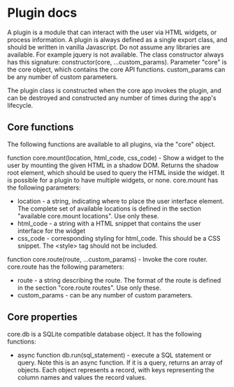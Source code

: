 # Plugin docs

A plugin is a module that can interact with the user via HTML widgets, or process information.  A plugin is always defined as a single export class, and should be written in vanilla Javascript. Do not assume any libraries are available.  For example jquery is not available.  The class constructor always has this signature: 
constructor(core, ...custom_params). Parameter "core" is the core object, which contains the core API functions.  custom_params can be any number of custom parameters.

The plugin class is constructed when the core app invokes the plugin, and can be destroyed and constructed any number of times during the app's lifecycle.

## Core functions

The following functions are available to all plugins, via the "core" object.

function core.mount(location, html_code, css_code) - Show a widget to the user by mounting the given HTML in a shadow DOM.  Returns the shadow root element, which should be used to query the HTML inside the widget.  It is possible for a plugin to have multiple widgets, or none.
core.mount has the following parameters:
- location - a string, indicating where to place the user interface element.  The complete set of available locations is defined in the section "available core.mount locations".  Use only these.
- html_code - a string with a HTML snippet that contains the user interface for the widget
- css_code - corresponding styling for html_code.  This should be a CSS snippet.  The \<style\> tag should not be included.

function core.route(route, ...custom_params) - Invoke the core router.
core.route has the following parameters:
- route - a string describing the route. The format of the route is defined in the section "core.route routes". Use only these.
- custom_params - can be any number of custom parameters.

## Core properties

core.db is a SQLite compatible database object. It has the following functions: 
- async function db.run(sql_statement) - execute a SQL statement or query. Note this is an async function. If it is a query, returns an array of objects. Each object represents a record, with keys representing the column names and values the record values.
